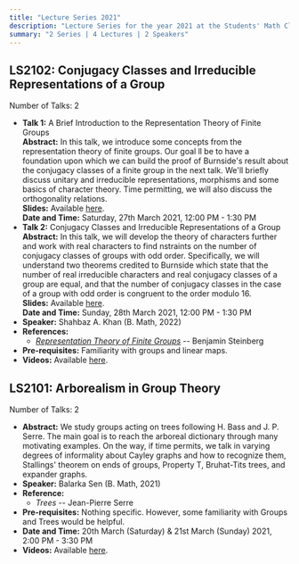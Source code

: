 ```yaml
---
title: "Lecture Series 2021"
description: "Lecture Series for the year 2021 at the Students' Math Club at Indian Statistical Institute, Bangalore."
summary: "2 Series | 4 Lectures | 2 Speakers"
---
```


## LS2102: Conjugacy Classes and Irreducible Representations of a Group

Number of Talks: 2

- **Talk 1:** A Brief Introduction to the Representation Theory of Finite Groups  
  **Abstract:** In this talk, we introduce some concepts from the representation theory of finite groups. Our goal ll be to have a foundation upon which we can build the proof of Burnside's result about the conjugacy classes of a finite group in the next talk. We'll briefly discuss unitary and irreducible representations, morphisms and some basics of character theory. Time permitting, we will also discuss the orthogonality relations.  
  **Slides:** Available [here](https://drive.google.com/file/d/10gIrA-aZqO5mtF4urKQP8v4xBx22oXWt/view).  
  **Date and Time:** Saturday, 27th March 2021, 12:00 PM - 1:30 PM
- **Talk 2:** Conjugacy Classes and Irreducible Representations of a Group  
  **Abstract:** In this talk, we will develop the theory of characters further and work with real characters to find nstraints on the number of conjugacy classes of groups with odd order. Specifically, we will understand two theorems credited to Burnside which state that the number of real irreducible characters and real conjugacy classes of a group are equal, and that the number of conjugacy classes in the case of a group with odd order is congruent to the order modulo 16.  
  **Slides:** Available [here](https://drive.google.com/file/d/11rEhLu6rCsSw4CHxMLEhyualbrZQX4Qk/view).  
  **Date and Time:** Sunday, 28th March 2021, 12:00 PM - 1:30 PM
- **Speaker:** Shahbaz A. Khan (B. Math, 2022)
- **References:**
  - [_Representation Theory of Finite Groups_](https://web.archive.org/https://users.metu.edu.tr/sozkap/513-2013/Steinberg.pdf) -- Benjamin Steinberg
- **Pre-requisites:** Familiarity with groups and linear maps.
- **Videos:** Available [here](https://youtube.com/playlist?list=PL0l3kv-aP9d8z4JPMM2iCB4DMtf0mGATN).

## LS2101: Arborealism in Group Theory

Number of Talks: 2

- **Abstract:** We study groups acting on trees following H. Bass and J. P. Serre. The main goal is to reach the arboreal dictionary through many motivating examples. On the way, if time permits, we talk in varying degrees of informality about Cayley graphs and how to recognize them, Stallings' theorem on ends of groups, Property T, Bruhat-Tits trees, and expander graphs.
- **Speaker:** Balarka Sen (B. Math, 2021)
- **Reference:**
  - _Trees_ -- Jean-Pierre Serre
- **Pre-requisites:** Nothing specific. However, some familiarity with Groups and Trees would be helpful.
- **Date and Time:** 20th March (Saturday) & 21st March (Sunday) 2021, 2:00 PM - 3:30 PM
- **Videos:** Available [here](https://youtube.com/playlist?list=PL0l3kv-aP9d-BES5bgumAQU1J9vTUBGit).
